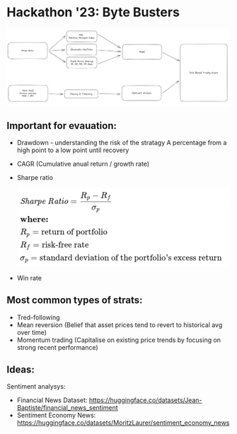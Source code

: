 # Hackathon '23: Byte Busters

<img src="https://github.com/benricok/hackathonn23/blob/4442bc43b9e1a360f8583a0b4aedbe67d4660b44/img/flowchart.png">

## Important for evauation:
- Drawdown - understanding the risk of the stratagy
  A percentage from a high point to a low point until recovery
- CAGR (Cumulative anual return / growth rate)
- Sharpe ratio

  <img src="https://github.com/benricok/hackathonn23/blob/daa31728f01ef5779c7ceb8e53eb10fd39a2c019/img/sharpe%20ratio.png">
- Win rate

## Most common types of strats:
- Tred-following
- Mean reversion (Belief that asset prices tend to revert to historical avg over time)
- Momentum trading (Capitalise on existing price trends by focusing on strong recent performance)

## Ideas:
Sentiment analysys:
  - Financial News Dataset: https://huggingface.co/datasets/Jean-Baptiste/financial_news_sentiment
  - Sentiment Economy News: https://huggingface.co/datasets/MoritzLaurer/sentiment_economy_news
  
